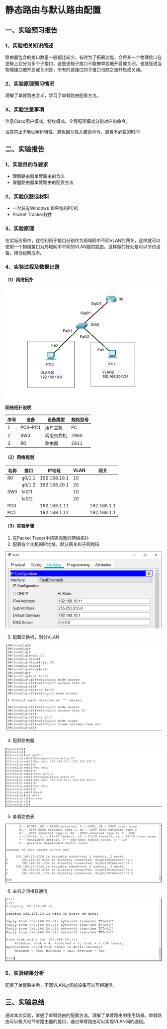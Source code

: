 # 静态路由与默认路由配置

## 一、实验预习报告

### 1、实验相关知识简述

路由器包含的接口数量一般都比较少，有时为了拓展功能，会将某一个物理接口在逻辑上划分为多个子接口，这些逻辑子接口不能被单独地开启或关闭，也就是说当物理接口被开启或关闭是，所有的该接口的子接口也随之被开启或关闭。

### 2、实验原理预习情况

理解了单臂路由含义，学习了单臂路由配置方法。

### 3、实验注意事项

注意Cisco用户模式、特权模式、全局配置模式分别对应的命令。

注意禁止IP地址解析特性，避免因为输入错误命令，浪费不必要的时间



## 二、实验报告

### 1、实验目的与要求

* 理解路由器单臂路由的含义
* 掌握路由器单臂路由的配置方法

### 2、实验仪器或材料

- 一台装有Windows 10系统的PC机
- Packet Tracker软件



### 3、实验原理

在实际应用中，往往利用子接口分别作为局域网中不同VLAN的网关，这样就可以使用一个物理接口为局域网中不同的VLAN提供路由。这样做的好处是可以节约设备，降低组网成本。

### 4、实验过程及数据记录

#### （1）网络拓扑

![image-20201207210542229](assets/%E5%AE%9E%E9%AA%8C%E4%B9%9D%EF%BC%9A%E7%8B%AC%E8%87%82%E8%B7%AF%E7%94%B1%E9%85%8D%E7%BD%AE/image-20201207210542229.png)





**网络拓扑说明**

| 序号 | 设备    | 设备类型   | 规格型号 |
| ---- | ------- | ---------- | -------- |
| 1    | PC0~PC1 | 用户主机   | PC       |
| 2    | SW0     | 两层交换机 | 2960     |
| 3    | R0      | 路由器     | 2811     |



#### （2）网络规划

| 名称 | 接口   | IP地址       | VLAN | 网关        |
| ---- | ------ | ------------ | ---- | ----------- |
| R0   | g0/1.1 | 192.168.10.1 | 10   |             |
|      | g0/1.2 | 192.168.20.1 | 20   |             |
| SW0  | fa0/1  |              | 10   |             |
|      | fa0/2  |              | 20   |             |
| PC0  |        | 192.168.1.11 |      | 192.168.1.1 |
| PC1  |        | 192.168.1.12 |      | 192.168.1.1 |



#### （3）实验步骤

1. 在Packet Tracer中搭建完整的网络拓扑
2. 配置各个主机的IP地址、默认网关和子网掩码

![image-20201207210326936](assets/%E5%AE%9E%E9%AA%8C%E4%B9%9D%EF%BC%9A%E7%8B%AC%E8%87%82%E8%B7%AF%E7%94%B1%E9%85%8D%E7%BD%AE/image-20201207210326936.png)

3. 配置交换机，划分VLAN

![image-20201207211000400](assets/%E5%AE%9E%E9%AA%8C%E4%B9%9D%EF%BC%9A%E7%8B%AC%E8%87%82%E8%B7%AF%E7%94%B1%E9%85%8D%E7%BD%AE/image-20201207211000400.png)



4. 配置路由器

![image-20201207211715729](assets/%E5%AE%9E%E9%AA%8C%E4%B9%9D%EF%BC%9A%E7%8B%AC%E8%87%82%E8%B7%AF%E7%94%B1%E9%85%8D%E7%BD%AE/image-20201207211715729.png)



5. 查看路由表

![image-20201207213702882](assets/%E5%AE%9E%E9%AA%8C%E4%B9%9D%EF%BC%9A%E7%8B%AC%E8%87%82%E8%B7%AF%E7%94%B1%E9%85%8D%E7%BD%AE/image-20201207213702882.png)



6. 主机之间相互通信

![image-20201207213740830](assets/%E5%AE%9E%E9%AA%8C%E4%B9%9D%EF%BC%9A%E7%8B%AC%E8%87%82%E8%B7%AF%E7%94%B1%E9%85%8D%E7%BD%AE/image-20201207213740830.png)



### 5、实验结果分析

配置了单臂路由后，不同VLAN之间的设备可以互相通信。



## 三、实验总结

通过本次实验，掌握了单臂路由的配置方法，理解了单臂路由的使用场景。单臂路由可以极大地节省路由器的接口，通过单臂路由可以实现VLAN间的通信。

